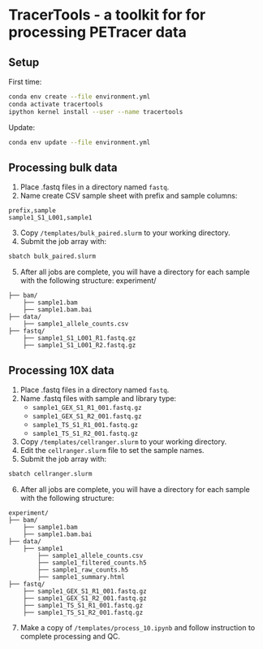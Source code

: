 # TracerTools - a toolkit for for processing PETracer data

## Setup

First time:

```bash
conda env create --file environment.yml
conda activate tracertools
ipython kernel install --user --name tracertools
```

Update:

```bash
conda env update --file environment.yml
```

## Processing bulk data

1. Place .fastq files in a directory named `fastq`.
2. Name create CSV sample sheet with prefix and sample columns:
```
prefix,sample
sample1_S1_L001,sample1
```
3. Copy `/templates/bulk_paired.slurm` to your working directory.
4. Submit the job array with:
```bash
sbatch bulk_paired.slurm
```
5. After all jobs are complete, you will have a directory for each sample with the following structure:
experiment/
```
├── bam/
    ├── sample1.bam
    ├── sample1.bam.bai
├── data/
    ├── sample1_allele_counts.csv
├── fastq/
    ├── sample1_S1_L001_R1.fastq.gz
    ├── sample1_S1_L001_R2.fastq.gz
```


## Processing 10X data

1. Place .fastq files in a directory named `fastq`.
2. Name .fastq files with sample and library type:
    * `sample1_GEX_S1_R1_001.fastq.gz`
    * `sample1_GEX_S1_R2_001.fastq.gz`
    * `sample1_TS_S1_R1_001.fastq.gz`
    * `sample1_TS_S1_R2_001.fastq.gz`
3. Copy `/templates/cellranger.slurm` to your working directory.
4. Edit the `cellranger.slurm` file to set the sample names.
5. Submit the job array with:
```bash
sbatch cellranger.slurm
```
6. After all jobs are complete, you will have a directory for each sample with the following structure:
```
experiment/
├── bam/
    ├── sample1.bam
    ├── sample1.bam.bai
├── data/
    ├── sample1
        ├── sample1_allele_counts.csv
        ├── sample1_filtered_counts.h5
        ├── sample1_raw_counts.h5
        ├── sample1_summary.html
├── fastq/
    ├── sample1_GEX_S1_R1_001.fastq.gz
    ├── sample1_GEX_S1_R2_001.fastq.gz
    ├── sample1_TS_S1_R1_001.fastq.gz
    ├── sample1_TS_S1_R2_001.fastq.gz
```
7. Make a copy of `/templates/process_10.ipynb` and follow instruction to complete processing and QC.
